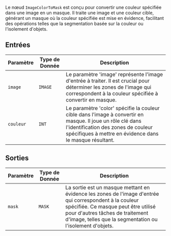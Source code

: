
Le nœud `ImageColorToMask` est conçu pour convertir une couleur spécifiée dans une image en un masque. Il traite une image et une couleur cible, générant un masque où la couleur spécifiée est mise en évidence, facilitant des opérations telles que la segmentation basée sur la couleur ou l'isolement d'objets.

## Entrées

| Paramètre | Type de Donnée | Description |
|-----------|-------------|-------------|
| `image`   | `IMAGE`     | Le paramètre 'image' représente l'image d'entrée à traiter. Il est crucial pour déterminer les zones de l'image qui correspondent à la couleur spécifiée à convertir en masque. |
| `couleur`   | `INT`       | Le paramètre 'color' spécifie la couleur cible dans l'image à convertir en masque. Il joue un rôle clé dans l'identification des zones de couleur spécifiques à mettre en évidence dans le masque résultant. |

## Sorties

| Paramètre | Type de Donnée | Description |
|-----------|-------------|-------------|
| `mask`    | `MASK`      | La sortie est un masque mettant en évidence les zones de l'image d'entrée qui correspondent à la couleur spécifiée. Ce masque peut être utilisé pour d'autres tâches de traitement d'image, telles que la segmentation ou l'isolement d'objets. |
